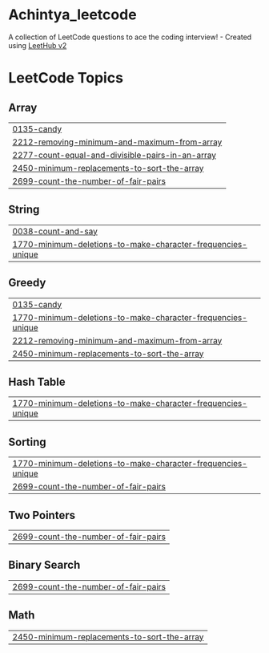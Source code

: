 # Achintya_leetcode
A collection of LeetCode questions to ace the coding interview! - Created using [LeetHub v2](https://github.com/arunbhardwaj/LeetHub-2.0)

<!---LeetCode Topics Start-->
# LeetCode Topics
## Array
|  |
| ------- |
| [0135-candy](https://github.com/AchintyaChauhan/Achintya_leetcode/tree/master/0135-candy) |
| [2212-removing-minimum-and-maximum-from-array](https://github.com/AchintyaChauhan/Achintya_leetcode/tree/master/2212-removing-minimum-and-maximum-from-array) |
| [2277-count-equal-and-divisible-pairs-in-an-array](https://github.com/AchintyaChauhan/Achintya_leetcode/tree/master/2277-count-equal-and-divisible-pairs-in-an-array) |
| [2450-minimum-replacements-to-sort-the-array](https://github.com/AchintyaChauhan/Achintya_leetcode/tree/master/2450-minimum-replacements-to-sort-the-array) |
| [2699-count-the-number-of-fair-pairs](https://github.com/AchintyaChauhan/Achintya_leetcode/tree/master/2699-count-the-number-of-fair-pairs) |
## String
|  |
| ------- |
| [0038-count-and-say](https://github.com/AchintyaChauhan/Achintya_leetcode/tree/master/0038-count-and-say) |
| [1770-minimum-deletions-to-make-character-frequencies-unique](https://github.com/AchintyaChauhan/Achintya_leetcode/tree/master/1770-minimum-deletions-to-make-character-frequencies-unique) |
## Greedy
|  |
| ------- |
| [0135-candy](https://github.com/AchintyaChauhan/Achintya_leetcode/tree/master/0135-candy) |
| [1770-minimum-deletions-to-make-character-frequencies-unique](https://github.com/AchintyaChauhan/Achintya_leetcode/tree/master/1770-minimum-deletions-to-make-character-frequencies-unique) |
| [2212-removing-minimum-and-maximum-from-array](https://github.com/AchintyaChauhan/Achintya_leetcode/tree/master/2212-removing-minimum-and-maximum-from-array) |
| [2450-minimum-replacements-to-sort-the-array](https://github.com/AchintyaChauhan/Achintya_leetcode/tree/master/2450-minimum-replacements-to-sort-the-array) |
## Hash Table
|  |
| ------- |
| [1770-minimum-deletions-to-make-character-frequencies-unique](https://github.com/AchintyaChauhan/Achintya_leetcode/tree/master/1770-minimum-deletions-to-make-character-frequencies-unique) |
## Sorting
|  |
| ------- |
| [1770-minimum-deletions-to-make-character-frequencies-unique](https://github.com/AchintyaChauhan/Achintya_leetcode/tree/master/1770-minimum-deletions-to-make-character-frequencies-unique) |
| [2699-count-the-number-of-fair-pairs](https://github.com/AchintyaChauhan/Achintya_leetcode/tree/master/2699-count-the-number-of-fair-pairs) |
## Two Pointers
|  |
| ------- |
| [2699-count-the-number-of-fair-pairs](https://github.com/AchintyaChauhan/Achintya_leetcode/tree/master/2699-count-the-number-of-fair-pairs) |
## Binary Search
|  |
| ------- |
| [2699-count-the-number-of-fair-pairs](https://github.com/AchintyaChauhan/Achintya_leetcode/tree/master/2699-count-the-number-of-fair-pairs) |
## Math
|  |
| ------- |
| [2450-minimum-replacements-to-sort-the-array](https://github.com/AchintyaChauhan/Achintya_leetcode/tree/master/2450-minimum-replacements-to-sort-the-array) |
<!---LeetCode Topics End-->